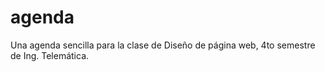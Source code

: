 # agenda
Una agenda sencilla para la clase de Diseño de página web, 4to semestre de Ing. Telemática.
